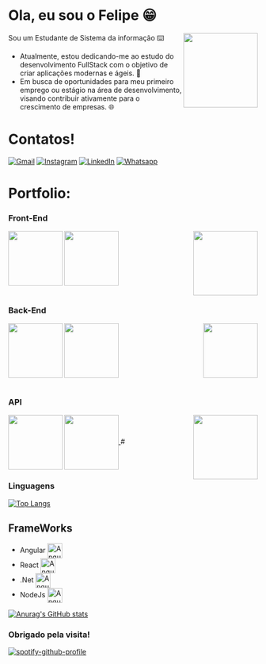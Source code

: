 # Ola, eu sou o Felipe 😁

Sou um Estudante de Sistema da informação ⌨️
<img height=150 align="right" src="https://media1.giphy.com/media/Xfhpei3p5cDiwDZF6I/giphy.gif?cid=ecf05e471cef59aqhr3a6xvcxrwql20tol64q9upjna21wvk&ep=v1_gifs_search&rid=giphy.gif&ct=g"/>
- Atualmente, estou dedicando-me ao estudo do desenvolvimento FullStack com o objetivo de criar aplicações modernas e ágeis. 🚀
- Em busca de oportunidades para meu primeiro emprego ou estágio na área de desenvolvimento, visando contribuir ativamente para o crescimento de empresas. 🌐

# Contatos!
[![Gmail](https://img.shields.io/badge/Gmail-D14836?style=for-the-badge&logo=gmail&logoColor=white)](mailto:Felipeqcosta09@gmail.com)
[![Instagram](https://img.shields.io/badge/Instagram-E4405F?style=for-the-badge&logo=instagram&logoColor=white)](https://www.instagram.com/q_felipe/)
[![LinkedIn](https://img.shields.io/badge/LinkedIn-0077B5?style=for-the-badge&logo=linkedin&logoColor=white)](https://www.linkedin.com/in/felipe-queiroz-da-costa-613a99248/)
[![Whatsapp](https://img.shields.io/badge/WhatsApp-25D366?style=for-the-badge&logo=whatsapp&logoColor=white)](https://wa.me/5513991101180)

# Portfolio:

### Front-End
<a href="https://github.com/FelipeQDC/Angular-Animation-Project">
  <img height=110 align="left" src="https://github-readme-stats.vercel.app/api/pin/?username=FelipeQDC&repo=Angular-Animation-Project" />
</a>
<img height=130 align="right" src="https://d33wubrfki0l68.cloudfront.net/fc5fa44abd0f5fe5671b74796791b4c4b6406412/8c6f9/assets/img/maintenance.gif"/>
<a href="https://github.com/FelipeQDC/MozilaTaskList">
  <img height=110 align="center" src="https://github-readme-stats.vercel.app/api/pin/?username=FelipeQDC&repo=MozilaTaskList" />
</a>

#
  
### Back-End

<a href="https://github.com/FelipeQDC/CPF">
  <img height=110 align="left" src="https://github-readme-stats.vercel.app/api/pin/?username=FelipeQDC&repo=CPF" />
</a>
<img height=110 align="right" src="https://studiomawa.com/wp-content/uploads/2023/05/Backend_API_Develeopment_MAWA.gif"/>
<a href="https://github.com/FelipeQDC/Calculo-de-Fatoramento-de-balancemanto">
  <img height=110 align="center" src="https://github-readme-stats.vercel.app/api/pin/?username=FelipeQDC&repo=Calculo-de-Fatoramento-de-balancemanto" />
</a>

#

### API

<a href="https://github.com/FelipeQDC/.Net-Mercado">
  <img height=110 align="left" src="https://github-readme-stats.vercel.app/api/pin/?username=FelipeQDC&repo=.Net-Mercado" />
</a>
<img height=130 align="right" src="https://common-front-apimanager-storage-live.s3.amazonaws.com/images/pic3.gif"/>
<a href="https://github.com/FelipeQDC/MozillaTaskList_NodeJS">
  <img height=110 align="center" src="https://github-readme-stats.vercel.app/api/pin/?username=FelipeQDC&repo=MozillaTaskList_NodeJS" />
</a>
#

### Linguagens
[![Top Langs](https://github-readme-stats.vercel.app/api/top-langs/?username=FelipeQDC&layout=donut)](https://github.com/anuraghazra/github-readme-stats)

## FrameWorks
- Angular  <img align="center" alt="Angular" height="30"  src="https://static-00.iconduck.com/assets.00/file-type-angular-icon-1907x2048-tobdkjt1.png">
- React    <img align="center" alt="Angular" height="30"  src="https://cdn.iconscout.com/icon/free/png-256/free-react-3-1175109.png">
- .Net     <img align="center" alt="Angular" height="30"  src="https://icon-library.com/images/vb-net-icon/vb-net-icon-10.jpg">
- NodeJs    <img align="center" alt="Angular" height="30"  src="https://static-00.iconduck.com/assets.00/node-js-icon-454x512-nztofx17.png">

[![Anurag's GitHub stats](https://github-readme-stats.vercel.app/api?username=FelipeQDC&hide=prs,issues,contribs&show_icons=true&theme=blue-green)](https://github.com/anuraghazra/github-readme-stats)

### Obrigado pela visita! 

[![spotify-github-profile](https://spotify-github-profile.vercel.app/api/view?uid=12174729220&cover_image=true&theme=novatorem&show_offline=false&background_color=00cc99&interchange=true&bar_color=53b14f&bar_color_cover=false)](https://spotify-github-profile.vercel.app/api/view?uid=12174729220&redirect=true)
